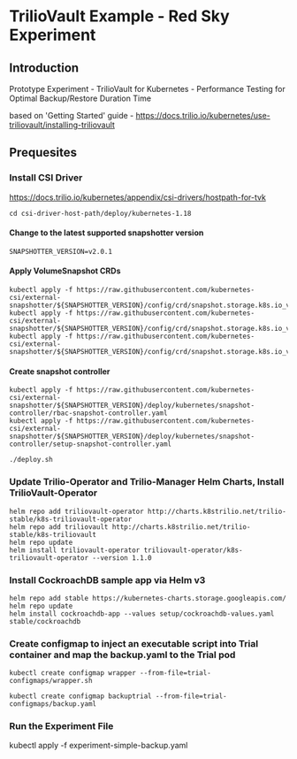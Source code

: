 # TrilioVault Example - Red Sky Experiment

## Introduction
Prototype Experiment - TrilioVault for Kubernetes - Performance Testing for Optimal Backup/Restore Duration Time

based on 'Getting Started' guide - https://docs.trilio.io/kubernetes/use-triliovault/installing-triliovault

## Prequesites

### Install CSI Driver

https://docs.trilio.io/kubernetes/appendix/csi-drivers/hostpath-for-tvk
```
cd csi-driver-host-path/deploy/kubernetes-1.18
```
#### Change to the latest supported snapshotter version
```
SNAPSHOTTER_VERSION=v2.0.1
```
#### Apply VolumeSnapshot CRDs

```
kubectl apply -f https://raw.githubusercontent.com/kubernetes-csi/external-snapshotter/${SNAPSHOTTER_VERSION}/config/crd/snapshot.storage.k8s.io_volumesnapshotclasses.yaml
kubectl apply -f https://raw.githubusercontent.com/kubernetes-csi/external-snapshotter/${SNAPSHOTTER_VERSION}/config/crd/snapshot.storage.k8s.io_volumesnapshotcontents.yaml
kubectl apply -f https://raw.githubusercontent.com/kubernetes-csi/external-snapshotter/${SNAPSHOTTER_VERSION}/config/crd/snapshot.storage.k8s.io_volumesnapshots.yaml
```

#### Create snapshot controller
```
kubectl apply -f https://raw.githubusercontent.com/kubernetes-csi/external-snapshotter/${SNAPSHOTTER_VERSION}/deploy/kubernetes/snapshot-controller/rbac-snapshot-controller.yaml
kubectl apply -f https://raw.githubusercontent.com/kubernetes-csi/external-snapshotter/${SNAPSHOTTER_VERSION}/deploy/kubernetes/snapshot-controller/setup-snapshot-controller.yaml
```

```
./deploy.sh
```

### Update Trilio-Operator and Trilio-Manager Helm Charts, Install TrilioVault-Operator
```
helm repo add triliovault-operator http://charts.k8strilio.net/trilio-stable/k8s-triliovault-operator
helm repo add triliovault http://charts.k8strilio.net/trilio-stable/k8s-triliovault
helm repo update
helm install triliovault-operator triliovault-operator/k8s-triliovault-operator --version 1.1.0
```

### Install CockroachDB sample app via Helm v3
```
helm repo add stable https://kubernetes-charts.storage.googleapis.com/
helm repo update
helm install cockroachdb-app --values setup/cockroachdb-values.yaml stable/cockroachdb
```

### Create configmap to inject an executable script into Trial container and map the backup.yaml to the Trial pod
```
kubectl create configmap wrapper --from-file=trial-configmaps/wrapper.sh

kubectl create configmap backuptrial --from-file=trial-configmaps/backup.yaml
```

### Run the Experiment File

kubectl apply -f experiment-simple-backup.yaml
